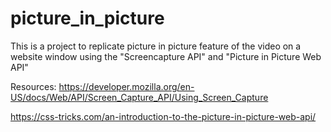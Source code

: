 # picture_in_picture
This is a project to replicate picture in picture feature of the video on a website window using the "Screencapture API" and "Picture in Picture Web API"

Resources: 
https://developer.mozilla.org/en-US/docs/Web/API/Screen_Capture_API/Using_Screen_Capture

https://css-tricks.com/an-introduction-to-the-picture-in-picture-web-api/
